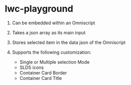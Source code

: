 # lwc-playground

1. Can be embedded within an Omniscript
2. Takes a json array as its main input
3. Stores selected item in the data json of the Omniscript
4. Supports the following customization:

   + Single or Multiple selection Mode
   + SLDS icons
   + Container Card Border
   + Container Card Title
